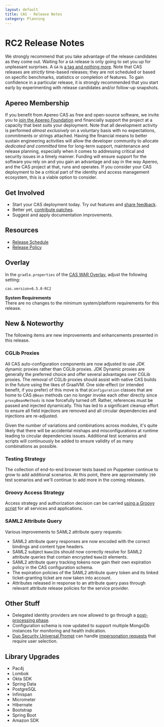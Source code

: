 ```yaml
---
layout: default
title: CAS - Release Notes
category: Planning
---
```


# RC2 Release Notes

We strongly recommend that you take advantage of the release candidates as they come out. Waiting
for a `GA` release is only going to set you up for unpleasant surprises. A `GA`
is [a tag and nothing more](https://apereo.github.io/2017/03/08/the-myth-of-ga-rel/). Note that CAS
releases are *strictly* time-based releases; they are not scheduled or based on
specific benchmarks, statistics or completion of features. To gain confidence in
a particular release, it is strongly recommended that you start early by
experimenting with release candidates and/or follow-up snapshots.

## Apereo Membership

If you benefit from Apereo CAS as free and open-source software, we
invite you to [join the Apereo Foundation](https://www.apereo.org/content/apereo-membership)
and financially support the project at a capacity that best suits your
deployment. Note that all development activity is performed
*almost exclusively* on a voluntary basis with no expectations, commitments or strings
attached. Having the financial means to better sustain engineering activities will allow
the developer community to allocate *dedicated and committed* time for long-term
support, maintenance and release planning, especially when it comes to addressing
critical and security issues in a timely manner. Funding will ensure support for
the software you rely on and you gain an advantage and say in the way Apereo, and
the CAS project at that, runs and operates. If you consider your CAS deployment to
be a critical part of the identity and access management ecosystem, this is a viable option to consider.

## Get Involved

- Start your CAS deployment today. Try out features and [share feedback](/cas/Mailing-Lists.html).
- Better yet, [contribute patches](/cas/developer/Contributor-Guidelines.html).
- Suggest and apply documentation improvements.

## Resources

- [Release Schedule](https://github.com/apereo/cas/milestones)
- [Release Policy](/cas/developer/Release-Policy.html)

## Overlay

In the `gradle.properties` of the [CAS WAR Overlay](../installation/WAR-Overlay-Installation.html), adjust the following setting:

```properties
cas.version=6.5.0-RC2
```

<div class="alert alert-info">
<strong>System Requirements</strong><br/>There are no changes to the 
minimum system/platform requirements for this release.
</div>

## New & Noteworthy

The following items are new improvements and enhancements presented in this release.
     
### CGLib Proxies

All CAS auto-configuration components are now adjusted to use JDK dynamic proxies rather than CGLib proxies. JDK Dynamic proxies 
are generally the preferred choice and offer several advantages over CGLib proxies. The removal of CGLib proxies should assist 
with native CAS builds in the future using the likes of GraalVM. One side-effect (or intended benefit, if you prefer) of 
this move is that `@Configuration` classes that are home to CAS `@Bean` methods can no longer invoke 
each other directly since `proxyBeanMethods` is now forcefully turned off. Rather, references 
must be passed and injected dynamically. This has led to a significant cleanup effort to 
ensure all field injections are removed and all circular dependencies and injections are re-adjusted.
                                        
Given the number of variations and combinations across modules, it's quite likely that there will be accidental 
mishaps and misconfigurations at runtime leading to circular dependencies issues. Additional test scenarios and scripts will continuously
be added to ensure validity of as many combinations as possible.

### Testing Strategy

The collection of end-to-end browser tests based on Puppeteer continue to grow to add additional scenarios. At this point, there are 
approximately `190` test scenarios and we'll continue to add more in the coming releases.

### Groovy Access Strategy

Access strategy and authorization decision can be carried [using a Groovy script](../services/Configuring-Service-Access-Strategy.html) 
for all services and applications.
  
### SAML2 Attribute Query
              
Various improvements to SAML2 attribute query requests:
       
- SAML2 attribute query responses are now encoded with the correct bindings and content type headers.
- SAML2 subject `NameID`s should now correctly resolve for SAML2 attribute queries that contain encrypted `NameID` elements.
- SAML2 attribute query tracking tokens now gain their own expiration policy in the CAS configuration schema.
- The expiration policies of the SAML2 attribute query token and its linked ticket-granting ticket are now taken into account. 
- Attributes released in response to an attribute query pass through relevant attribute release policies for the service provider.

## Other Stuff
     
- Delegated identity providers are now allowed to go through a [post-processing phase](../integration/Delegate-Authentication-PostProcessing.html).
- Configuration schema is now updated to support multiple MongoDb instances for monitoring and health indication. 
- [Duo Security Universal Prompt](../mfa/DuoSecurity-Authentication.html) can 
  handle [impersonation requests](../authentication/Surrogate-Authentication.html) that require user selection.

## Library Upgrades
            
- Pac4j
- Lombok
- Okta SDK
- Spring Data
- PostgreSQL
- Infinispan
- Micrometer
- Hibernate
- Bootstrap
- Spring Boot
- Amazon SDK
